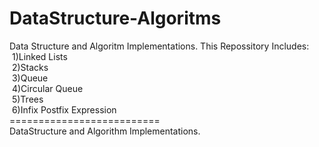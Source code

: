 # DataStructure-Algoritms
Data Structure and Algoritm Implementations.
This Repossitory Includes:<br/>
	&nbsp;1)Linked Lists<br/>
	&nbsp;2)Stacks<br/>
	&nbsp;3)Queue<br/>
	&nbsp;4)Circular Queue<br/>
	&nbsp;5)Trees<br/>
	&nbsp;6)Infix Postfix Expression<br/>
	==========================<br/>
DataStructure and Algorithm Implementations.
